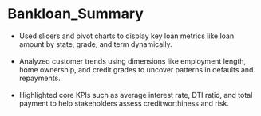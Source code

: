 # Bankloan_Summary
* Used slicers and pivot charts to display key loan metrics like loan amount by state, grade, and term dynamically.<br><br>
* Analyzed customer trends using dimensions like employment length, home ownership, and credit grades to uncover patterns in defaults and repayments.<br><br>
* Highlighted core KPIs such as average interest rate, DTI ratio, and total payment to help stakeholders assess creditworthiness and risk.<br><br>

